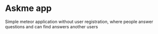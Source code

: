 Askme app
==============================================================================

Simple meteor application without user registration, where people answer questions and can find answers another users